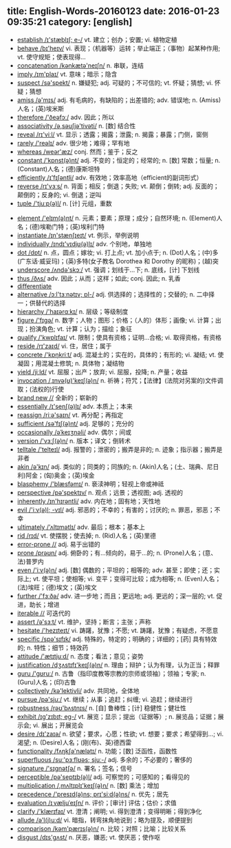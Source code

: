 title: English-Words-20160123
date: 2016-01-23 09:35:21
category: [english]
---
+ [establish /ɪ'stæblɪʃ; e-/](#v) vt. 建立；创办；安置; vi. 植物定植
+ [behave /bɪ'heɪv/](#v) vi. 表现；（机器等）运转；举止端正；（事物）起某种作用; vt. 使守规矩；使表现得…
+ [concatenation /kənkætə'neɪʃn/](#v) n. 串联，连结
+ [imply /ɪm'plaɪ/](#v) vt. 意味；暗示；隐含
+ [suspect /sə'spekt/](#v) n. 嫌疑犯; adj. 可疑的；不可信的; vt. 怀疑；猜想; vi. 怀疑；猜想
+ [amiss /ə'mɪs/](#v) adj. 有毛病的，有缺陷的；出差错的; adv. 错误地; n. (Amiss)人名；(英)埃米斯
+ [therefore /'ðeəfɔː/](#v) adv. 因此；所以
+ [associativity /ə,səuʃjə'tivəti/](#v) n. [数] 结合性
+ [reveal /rɪ'viːl/](#v) vt. 显示；透露；揭露；泄露; n. 揭露；暴露；门侧，窗侧
+ [rarely /'reəlɪ/](#v) adv. 很少地；难得；罕有地
+ [whereas /weər'æz/](#v) conj. 然而；鉴于；反之
+ [constant /'kɒnst(ə)nt/](#v) adj. 不变的；恒定的；经常的; n. [数] 常数；恒量; n. (Constant)人名；(德)康斯坦特
+ [efficiently /ɪ'fɪʃəntli/](#v) adv. 有效地；效率高地（efficient的副词形式）
+ [reverse /rɪ'vɜːs/](#v) n. 背面；相反；倒退；失败; vt. 颠倒；倒转; adj. 反面的；颠倒的；反身的; vi. 倒退；逆叫
+ [tuple /'tjuːp(ə)l/](#v) n. [计] 元组，重数
<!--more-->
+ [element /'elɪm(ə)nt/](#v) n. 元素；要素；原理；成分；自然环境; n. (Element)人名；(德)埃勒门特；(英)埃利门特
+ [instantiate /ɪn'stænʃɪeɪt/](#v) vt. 例示，举例说明
+ [individually /ɪndɪ'vɪdjʊ(ə)lɪ/](#v) adv. 个别地，单独地
+ [dot /dɒt/](#v) n. 点，圆点；嫁妆; vi. 打上点; vt. 加小点于; n. (Dot)人名；(中)多(广东话·威妥玛)；(英)多特(女子教名 Dorothea 和 Dorothy 的昵称)；(越)突
+ [underscore /ʌndə'skɔː/](#v) vt. 强调；划线于…下; n. 底线，[计] 下划线
+ [thus /ðʌs/](#v) adv. 因此；从而；这样；如此; conj. 因此; n. 乳香
+ [differentiate](#v) 
+ [alternative /ɔːl'tɜːnətɪv; ɒl-/](#v) adj. 供选择的；选择性的；交替的; n. 二中择一；供替代的选择
+ [hierarchy /'haɪərɑːkɪ/](#v) n. 层级；等级制度
+ [figure /'fɪgə/](#v) n. 数字；人物；图形；价格；（人的）体形；画像; vi. 计算；出现；扮演角色; vt. 计算；认为；描绘；象征
+ [qualify /'kwɒlɪfaɪ/](#v) vt. 限制；使具有资格；证明…合格; vi. 取得资格，有资格
+ [reside /rɪ'zaɪd/](#v) vi. 住，居住；属于
+ [concrete /'kɒŋkriːt/](#v) adj. 混凝土的；实在的，具体的；有形的; vi. 凝结; vt. 使凝固；用混凝土修筑; n. 具体物；凝结物
+ [yield /jiːld/](#v) vt. 屈服；出产；放弃; vi. 屈服，投降; n. 产量；收益
+ [invocation /,ɪnvə(ʊ)'keɪʃ(ə)n/](#v) n. 祈祷；符咒；【法律】(法院对另案的)文件调取；(法权的)行使
+ [brand new //](#v) 全新的；崭新的
+ [essentially /ɪ'senʃ(ə)lɪ/](#v) adv. 本质上；本来
+ [reassign /riːə'saɪn/](#v) vt. 再分配；再指定
+ [sufficient /sə'fɪʃ(ə)nt/](#v) adj. 足够的；充分的
+ [occasionally /əˈkeɪʒnəli/](#v) adv. 偶尔；间或
+ [version /'vɜːʃ(ə)n/](#v) n. 版本；译文；倒转术
+ [telltale /'telteɪl/](#v) adj. 报警的；泄密的；搬弄是非的; n. 迹象；指示器；搬弄是非者
+ [akin /ə'kɪn/](#v) adj. 类似的；同类的；同族的; n. (Akin)人名；(土、瑞典、尼日利)阿金；(匈)奥金；(英)埃金
+ [blasphemy /'blæsfəmɪ/](#v) n. 亵渎神明；轻视上帝或神祗
+ [perspective /pə'spektɪv/](#v) n. 观点；远景；透视图; adj. 透视的
+ [inherently /ɪn'hɪrəntli/](#v) adv. 内在地；固有地；天性地
+ [evil /'iːv(ə)l; -vɪl/](#v) adj. 邪恶的；不幸的；有害的；讨厌的; n. 罪恶，邪恶；不幸
+ [ultimately /'ʌltɪmətlɪ/](#v) adv. 最后；根本；基本上
+ [rid /rɪd/](#v) vt. 使摆脱；使去掉; n. (Rid)人名；(英)里德
+ [error-prone //](#v) adj. 易于出错的
+ [prone /prəʊn/](#v) adj. 俯卧的；有…倾向的，易于…的; n. (Prone)人名；(意、法)普罗内
+ [even /'iːv(ə)n/](#v) adj. [数] 偶数的；平坦的；相等的; adv. 甚至；即使；还；实际上; vt. 使平坦；使相等; vi. 变平；变得可比较；成为相等; n. (Even)人名；(法)埃旺；(德)埃文；(英)埃文
+ [further /'fɜːðə/](#v) adv. 进一步地；而且；更远地; adj. 更远的；深一层的; vt. 促进，助长；增进
+ [iterable //](#v) 可迭代的
+ [assert /ə'sɜːt/](#v) vt. 维护，坚持；断言；主张；声称
+ [hesitate /'hezɪteɪt/](#v) vi. 踌躇，犹豫；不愿; vt. 踌躇，犹豫；有疑虑，不愿意
+ [specific /spə'sɪfɪk/](#v) adj. 特殊的，特定的；明确的；详细的；[药] 具有特效的; n. 特性；细节；特效药
+ [attitude /'ætɪtjuːd/](#v) n. 态度；看法；意见；姿势
+ [justification /dʒʌstɪfɪ'keɪʃ(ə)n/](#v) n. 理由；辩护；认为有理，认为正当；释罪
+ [guru /'gʊruː/](#v) n. 古鲁（指印度教等宗教的宗师或领袖）；领袖；专家; n. (Guru)人名；(印)古鲁
+ [collectively /kə'lektivli/](#v) adv. 共同地，全体地
+ [pursue /pə'sjuː/](#v) vt. 继续；从事；追赶；纠缠; vi. 追赶；继续进行
+ [robustness /rəʊ'bʌstnɪs/](#v) n. [自] 鲁棒性；[计] 稳健性；健壮性
+ [exhibit /ɪg'zɪbɪt; eg-/](#v) vt. 展览；显示；提出（证据等）; n. 展览品；证据；展示会; vi. 展出；开展览会
+ [desire /dɪ'zaɪə/](#v) n. 欲望；要求，心愿；性欲; vt. 想要；要求；希望得到…; vi. 渴望; n. (Desire)人名；(刚(布)、英)德西雷
+ [functionality /fʌŋkʃə'nælətɪ/](#v) n. 功能；[数] 泛函性，函数性
+ [superfluous /suː'pɜːflʊəs; sjuː-/](#v) adj. 多余的；不必要的；奢侈的
+ [signature /'sɪgnətʃə/](#v) n. 署名；签名；信号
+ [perceptible /pə'septɪb(ə)l/](#v) adj. 可察觉的；可感知的；看得见的
+ [multiplication /,mʌltɪplɪ'keɪʃ(ə)n/](#v) n. [数] 乘法；增加
+ [precedence /'presɪd(ə)ns; prɪ'siːd(ə)ns/](#v) n. 优先；居先
+ [evaluation /ɪˌvæljuˈeɪʃn/](#v) n. 评价；[审计] 评估；估价；求值
+ [clarify /'klærɪfaɪ/](#v) vt. 澄清；阐明; vi. 得到澄清；变得明晰；得到净化
+ [allude /ə'l(j)uːd/](#v) vi. 暗指，转弯抹角地说到；略为提及，顺便提到
+ [comparison /kəm'pærɪs(ə)n/](#v) n. 比较；对照；比喻；比较关系
+ [disgust /dɪs'gʌst/](#v) n. 厌恶，嫌恶; vt. 使厌恶；使作呕
